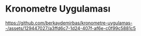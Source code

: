 # Kronometre Uygulaması 


https://github.com/berkaydemirbas/kronometre-uygulamas--/assets/129447027/a3ffd6c7-1d24-407f-af6e-c0f99c5881c5

